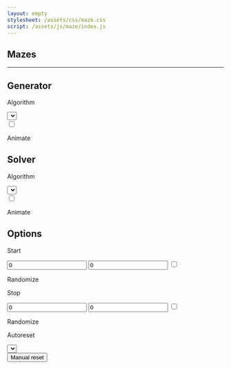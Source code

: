 ```yaml
---
layout: empty
stylesheet: /assets/css/maze.css
script: /assets/js/maze/index.js
---
```

<section class="main-wrapper">
	<div class="control-pane">
		<h1>Mazes</h1>
		<hr/>
		<div class="control-group">
			<h2 class="control-group-title">Generator</h2>
			<div class="control-row">
				<p>Algorithm</p>
				<select id="gen-selector"></select>
			</div>
			<div class="control-row">
				<input type="checkbox" id="gen-auto-animate" class="control-checkbox">
				<p>Animate</p>
			</div>
		</div>
		<div class="control-group">
			<h2 class="control-group-title">Solver</h2>
			<div class="control-row">
				<p>Algorithm</p>
				<select id="alg-selector"></select>
			</div>
			<div class="control-row">
				<input type="checkbox" id="alg-auto-animate" class="control-checkbox">
				<p>Animate</p>
			</div>
		</div>
		<div class="control-group">
			<h2 class="control-group-title">Options</h2>
			<div class="control-row">
				<p>Start</p>
				<input id="start-x" type="number" class="control-number" value="0">
				<input id="start-y" type="number" class="control-number" value="0">
				<input type="checkbox" id="start-rand" class="control-checkbox">
				<p>Randomize</p>
			</div>
			<div class="control-row">
				<p>Stop</p>
				<input id="stop-x" type="number" class="control-number" value="0">
				<input id="stop-y" type="number" class="control-number" value="0">
				<input type="checkbox" id="stop-rand" class="control-checkbox">
				<p>Randomize</p>
			</div>
			<div class="control-row">
				<p>Autoreset</p>
				<select id="auto-reset"></select>
			</div>
			<div class="control-row">
				<button id="reset" class="control-button">Manual reset</button>
			</div>
		</div>
	</div>
	<div class="canvas-wrapper">
		<canvas id="background-canvas"></canvas>
	</div>
</section>